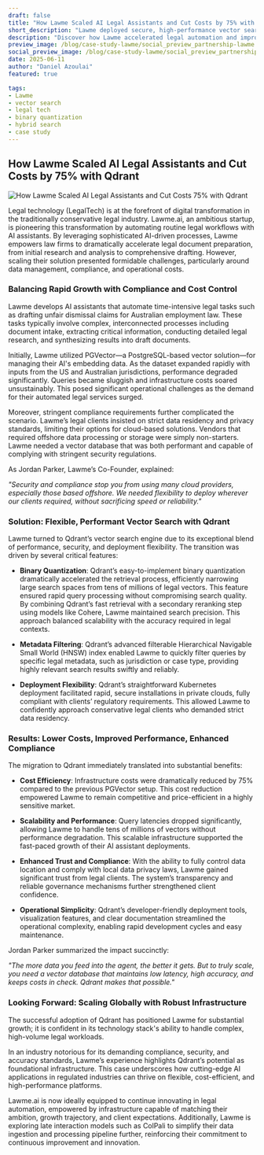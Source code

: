 ```yaml
---
draft: false
title: "How Lawme Scaled AI Legal Assistants and Cut Costs by 75% with Qdrant"
short_description: "Lawme deployed secure, high-performance vector search with Qdrant to power its AI legal assistants—reducing costs by 75%."
description: "Discover how Lawme accelerated legal automation and improved compliance by moving to Qdrant's hybrid vector search solution."
preview_image: /blog/case-study-lawme/social_preview_partnership-lawme.jpg
social_preview_image: /blog/case-study-lawme/social_preview_partnership-lawme.jpg
date: 2025-06-11
author: "Daniel Azoulai"
featured: true

tags:
- Lawme
- vector search
- legal tech
- binary quantization
- hybrid search
- case study
---
```


## How Lawme Scaled AI Legal Assistants and Cut Costs by 75% with Qdrant

![How Lawme Scaled AI Legal Assistants and Cut Costs 75% with Qdrant](/blog/case-study-lawme/lawme-bento-dark.jpg)

Legal technology (LegalTech) is at the forefront of digital transformation in the traditionally conservative legal industry. Lawme.ai, an ambitious startup, is pioneering this transformation by automating routine legal workflows with AI assistants. By leveraging sophisticated AI-driven processes, Lawme empowers law firms to dramatically accelerate legal document preparation, from initial research and analysis to comprehensive drafting. However, scaling their solution presented formidable challenges, particularly around data management, compliance, and operational costs.

### Balancing Rapid Growth with Compliance and Cost Control

Lawme develops AI assistants that automate time-intensive legal tasks such as drafting unfair dismissal claims for Australian employment law. These tasks typically involve complex, interconnected processes including document intake, extracting critical information, conducting detailed legal research, and synthesizing results into draft documents.

Initially, Lawme utilized PGVector—a PostgreSQL-based vector solution—for managing their AI's embedding data. As the dataset expanded rapidly with inputs from the US and Australian jurisdictions, performance degraded significantly. Queries became sluggish and infrastructure costs soared unsustainably. This posed significant operational challenges as the demand for their automated legal services surged.

Moreover, stringent compliance requirements further complicated the scenario. Lawme’s legal clients insisted on strict data residency and privacy standards, limiting their options for cloud-based solutions. Vendors that required offshore data processing or storage were simply non-starters. Lawme needed a vector database that was both performant and capable of complying with stringent security regulations.

As Jordan Parker, Lawme’s Co-Founder, explained:

*"Security and compliance stop you from using many cloud providers, especially those based offshore. We needed flexibility to deploy wherever our clients required, without sacrificing speed or reliability."*

### Solution: Flexible, Performant Vector Search with Qdrant

Lawme turned to Qdrant’s vector search engine due to its exceptional blend of performance, security, and deployment flexibility. The transition was driven by several critical features:

* **Binary Quantization**: Qdrant’s easy-to-implement binary quantization dramatically accelerated the retrieval process, efficiently narrowing large search spaces from tens of millions of legal vectors. This feature ensured rapid query processing without compromising search quality. By combining Qdrant’s fast retrieval with a secondary reranking step using models like Cohere, Lawme maintained search precision. This approach balanced scalability with the accuracy required in legal contexts.

* **Metadata Filtering**: Qdrant’s advanced filterable Hierarchical Navigable Small World (HNSW) index enabled Lawme to quickly filter queries by specific legal metadata, such as jurisdiction or case type, providing highly relevant search results swiftly and reliably.

* **Deployment Flexibility**: Qdrant’s straightforward Kubernetes deployment facilitated rapid, secure installations in private clouds, fully compliant with clients’ regulatory requirements. This allowed Lawme to confidently approach conservative legal clients who demanded strict data residency.

### Results: Lower Costs, Improved Performance, Enhanced Compliance

The migration to Qdrant immediately translated into substantial benefits:

* **Cost Efficiency**: Infrastructure costs were dramatically reduced by 75% compared to the previous PGVector setup. This cost reduction empowered Lawme to remain competitive and price-efficient in a highly sensitive market.

* **Scalability and Performance**: Query latencies dropped significantly, allowing Lawme to handle tens of millions of vectors without performance degradation. This scalable infrastructure supported the fast-paced growth of their AI assistant deployments.

* **Enhanced Trust and Compliance**: With the ability to fully control data location and comply with local data privacy laws, Lawme gained significant trust from legal clients. The system’s transparency and reliable governance mechanisms further strengthened client confidence.

* **Operational Simplicity**: Qdrant’s developer-friendly deployment tools, visualization features, and clear documentation streamlined the operational complexity, enabling rapid development cycles and easy maintenance.

Jordan Parker summarized the impact succinctly:

*"The more data you feed into the agent, the better it gets. But to truly scale, you need a vector database that maintains low latency, high accuracy, and keeps costs in check. Qdrant makes that possible."*

### Looking Forward: Scaling Globally with Robust Infrastructure

The successful adoption of Qdrant has positioned Lawme for substantial growth; it is confident in its technology stack's ability to handle complex, high-volume legal workloads.

In an industry notorious for its demanding compliance, security, and accuracy standards, Lawme’s experience highlights Qdrant’s potential as foundational infrastructure. This case underscores how cutting-edge AI applications in regulated industries can thrive on flexible, cost-efficient, and high-performance platforms.

Lawme.ai is now ideally equipped to continue innovating in legal automation, empowered by infrastructure capable of matching their ambition, growth trajectory, and client expectations. Additionally, Lawme is exploring late interaction models such as ColPali to simplify their data ingestion and processing pipeline further, reinforcing their commitment to continuous improvement and innovation.